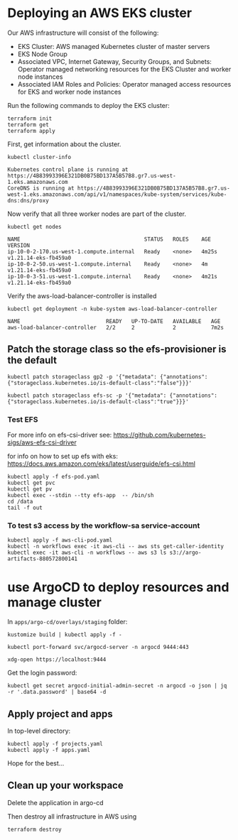# Deploying an AWS EKS cluster
Our AWS infrastructure will consist of the following:

- EKS Cluster: AWS managed Kubernetes cluster of master servers
- EKS Node Group
- Associated VPC, Internet Gateway, Security Groups, and Subnets: Operator managed networking resources for the EKS Cluster and worker node instances
- Associated IAM Roles and Policies: Operator managed access resources for EKS and worker node instances

Run the following commands to deploy the EKS cluster:
```
terraform init
terraform get
terraform apply
```


First, get information about the cluster.
```
kubectl cluster-info

Kubernetes control plane is running at https://4B83993396E321DB0B75BD137A5B57B8.gr7.us-west-1.eks.amazonaws.com
CoreDNS is running at https://4B83993396E321DB0B75BD137A5B57B8.gr7.us-west-1.eks.amazonaws.com/api/v1/namespaces/kube-system/services/kube-dns:dns/proxy
```

Now verify that all three worker nodes are part of the cluster.
```
kubectl get nodes

NAME                                       STATUS   ROLES    AGE     VERSION
ip-10-0-2-170.us-west-1.compute.internal   Ready    <none>   4m25s   v1.21.14-eks-fb459a0
ip-10-0-2-50.us-west-1.compute.internal    Ready    <none>   4m      v1.21.14-eks-fb459a0
ip-10-0-3-51.us-west-1.compute.internal    Ready    <none>   4m21s   v1.21.14-eks-fb459a0
```


Verify the aws-load-balancer-controller is installed
```
kubectl get deployment -n kube-system aws-load-balancer-controller

NAME                           READY   UP-TO-DATE   AVAILABLE   AGE
aws-load-balancer-controller   2/2     2            2           7m2s
```

## Patch the storage class so the efs-provisioner is the default
```
kubectl patch storageclass gp2 -p '{"metadata": {"annotations":{"storageclass.kubernetes.io/is-default-class":"false"}}}'

kubectl patch storageclass efs-sc -p '{"metadata": {"annotations":{"storageclass.kubernetes.io/is-default-class":"true"}}}'

```
### Test EFS
For more info on efs-csi-driver see:
https://github.com/kubernetes-sigs/aws-efs-csi-driver

for info on how to set up efs with eks:
https://docs.aws.amazon.com/eks/latest/userguide/efs-csi.html

```
kubectl apply -f efs-pod.yaml
kubectl get pvc
kubectl get pv
kubectl exec --stdin --tty efs-app  -- /bin/sh
cd /data
tail -f out
```

### To test s3 access by the workflow-sa service-account
```
kubectl apply -f aws-cli-pod.yaml
kubectl -n workflows exec -it aws-cli -- aws sts get-caller-identity                
kubectl exec -it aws-cli -n workflows -- aws s3 ls s3://argo-artifacts-880572800141
```

# use ArgoCD to deploy resources and manage cluster
In ```apps/argo-cd/overlays/staging``` folder:
```
kustomize build | kubectl apply -f -

kubectl port-forward svc/argocd-server -n argocd 9444:443

xdg-open https://localhost:9444
```

Get the login password:
```
kubectl get secret argocd-initial-admin-secret -n argocd -o json | jq -r '.data.password' | base64 -d
```

## Apply project and apps
In top-level directory:
```
kubectl apply -f projects.yaml
kubectl apply -f apps.yaml
```

Hope for the best...


## Clean up your workspace

Delete the application in argo-cd

Then destroy all infrastructure in AWS using
```
terraform destroy
```




